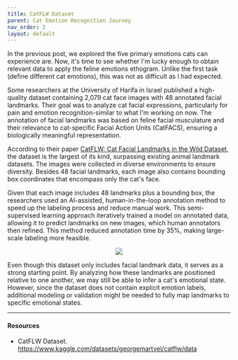 ```yaml
---
title: CatFLW Dataset
parent: Cat Emotion Recognition Journey
nav_order: 2
layout: default
---
```


In the previous post, we explored the five primary emotions cats can experience are. Now, it's time to see whether I'm lucky enough to obtain relevant data to apply the feline emotions ethogram. Unlike the first task (define different cat emotions), this was not as difficult as I had expected. 

Some researchers at the University of Harifa in Israel published a high-quality dataset containing 2,079 cat face images with 48 annotated facial landmarks. Their goal was to analyze cat facial expressions, particularly for pain and emotion recognition-similar to what I'm working on now. The annotation of facial landmarks was based on feline facial musculature and their relevance to cat-specific Facial Action Units (CatFACS), ensuring a biologically meaningful representation.

According to their paper [CatFLW: Cat Facial Landmarks in the Wild Dataset](https://arxiv.org/pdf/2305.04232), the dataset is the largest of its kind, surpassing existing animal landmark datasets. The images were collected in diverse environments to ensure diversity. Besides 48 facial landmarks, each image also contains bounding box coordinates that encompass only the cat's face.

Given that each image includes 48 landmarks plus a bounding box, the researchers used an AI-assisted, human-in-the-loop annotation method to speed up the labeling process and reduce manual work. This semi-supervised learning approach iteratively trained a model on annotated data, allowing it to predict landmarks on new images, which human annotators then refined. This method reduced annotation time by 35%, making large-scale labeling more feasible.

<p align="center">
  <img src="https://github.com/user-attachments/assets/d0b1bf49-7916-4b63-807b-ce98ca371f0a">
</p>

Even though this dataset only includes facial landmark data, it serves as a strong starting point. By analyzing how these landmarks are positioned relative to one another, we may still be able to infer a cat's emotional state. However, since the dataset does not contain explicit emotion labels, additional modeling or validation might be needed to fully map landmarks to specific emotional states.

---
#### Resources
- CatFLW Dataset. https://www.kaggle.com/datasets/georgemartvel/catflw/data
